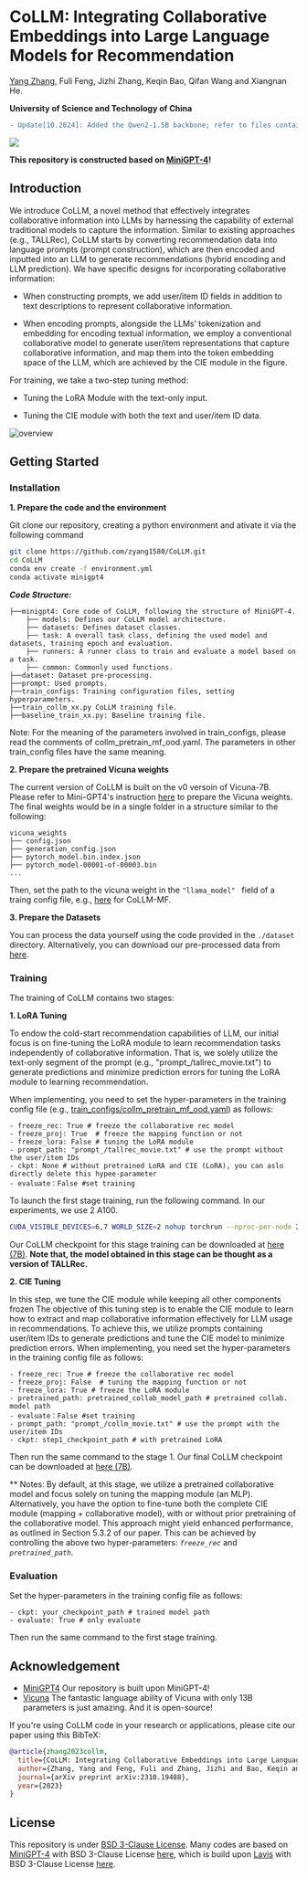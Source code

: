 # CoLLM: Integrating Collaborative Embeddings into Large Language Models for Recommendation
[Yang Zhang](http://home.ustc.edu.cn/~zy2015), Fuli Feng, Jizhi Zhang, Keqin Bao, Qifan Wang and Xiangnan He. 

**University of Science and Technology of China**


<!--**###### Update[10.2024]: Added the Qwen2-1.5B backbone; refer to files containing 'qwen' in their names and our revised paper.**

<font color=#FF000 >Update[10.2024]: Added the Qwen2-1.5B backbone; refer to files containing 'qwen' in their names and our revised paper.</font>
-->


```diff
- Update[10.2024]: Added the Qwen2-1.5B backbone; refer to files containing 'qwen' in their names and our revised paper.
```


<a href='https://arxiv.org/abs/2310.19488'><img src='https://img.shields.io/badge/Paper-Arxiv-red'></a> 

**This repository is constructed based on [MiniGPT-4](https://github.com/Vision-CAIR/MiniGPT-4)!**



<!-- ## News
We now provide a pretrained MiniGPT-4 aligned with Vicuna-7B! The demo GPU memory consumption now can be as low as 12GB. -->


<!-- ## Online Demo

Click the image to chat with MiniGPT-4 around your images
[![demo](figs/online_demo.png)](https://minigpt-4.github.io)


## Examples
  |   |   |
:-------------------------:|:-------------------------:
![find wild](figs/examples/wop_2.png) |  ![write story](figs/examples/ad_2.png)
![solve problem](figs/examples/fix_1.png)  |  ![write Poem](figs/examples/rhyme_1.png)

More examples can be found in the [project page](https://minigpt-4.github.io). -->



## Introduction
We introduce CoLLM, a novel method that effectively integrates
collaborative information into LLMs by harnessing the capability
of external traditional models to capture the information. Similar to existing approaches (e.g., TALLRec), CoLLM starts by converting recommendation data into language prompts (prompt construction), which are then encoded and inputted into an LLM to generate recommendations (hybrid encoding and LLM prediction). We have  specific designs for incorporating collaborative information:

- When constructing prompts, we add user/item ID fields in addition to text descriptions to represent collaborative information.

- When encoding prompts, alongside the LLMs’ tokenization and
embedding for encoding textual information, we employ a conventional collaborative model to generate user/item representations that capture collaborative information, and map them into the token embedding space of the LLM, which are achieved by the CIE module in the figure.

For training, we take a two-step tuning method:

- Tuning the LoRA Module with the text-only input.

- Tuning the CIE module with both the text and user/item ID data.





![overview](figs/overview.png)


## Getting Started
### Installation

**1. Prepare the code and the environment**

Git clone our repository, creating a python environment and ativate it via the following command

```bash
git clone https://github.com/zyang1580/CoLLM.git
cd CoLLM
conda env create -f environment.yml
conda activate minigpt4
```

***Code Structure:*** 
<!-- - **minigpt4**: Core code of CoLLM, following the structure of MiniGPT-4.
    - *models*: Defines our CoLLM model architecture.
    - *datasets*: Defines dataset classes.
    - *task*: A overall task class, defining the used model, training epoch, used datasets, and evaluation.
    - *runners*: A runner class to train and evaluate a model based on a task.
    - *common*: Commonly used functions.

- **dataset**: Dataset pre-processing.

- **prompt**: Used prompts.

- **train_configs**: Training configuration files, setting hyperparameters.

- **train_collm_xx.py**: Our CoLLM training file.

- **baseline_train_xx.py**: Baseline training file. -->


```
├──minigpt4: Core code of CoLLM, following the structure of MiniGPT-4.
    ├── models: Defines our CoLLM model architecture.
    ├── datasets: Defines dataset classes.
    ├── task: A overall task class, defining the used model and datasets, training epoch and evaluation.
    ├── runners: A runner class to train and evaluate a model based on a task.
    ├── common: Commonly used functions.
├──dataset: Dataset pre-processing.
├──prompt: Used prompts.
├──train_configs: Training configuration files, setting hyperparameters.
├──train_collm_xx.py CoLLM training file.
├──baseline_train_xx.py: Baseline training file.

```
Note: For the meaning of the parameters involved in train_configs, please read the comments of collm_pretrain_mf_ood.yaml. The parameters in other train_config files have the same meaning.

**2. Prepare the pretrained Vicuna weights**

The current version of CoLLM is built on the v0 versoin of Vicuna-7B.
Please refer to Mini-GPT4's instruction [here](PrepareVicuna.md) 
to prepare the Vicuna weights.
The final weights would be in a single folder in a structure similar to the following:

```
vicuna_weights
├── config.json
├── generation_config.json
├── pytorch_model.bin.index.json
├── pytorch_model-00001-of-00003.bin
...   
```

Then, set the path to the vicuna weight in the `"llama_model" ` field of a traing config file, e.g., [here](train_configs/collm_pretrain_mf_ood.yaml#L15)  for CoLLM-MF.

**3. Prepare the Datasets**

You can process the data yourself using the code provided in the ```./dataset``` directory. Alternatively, you can download our pre-processed data from [here](collm-datasets/).



### Training
The training of CoLLM contains two stages:

**1. LoRA Tuning**

To endow the cold-start recommendation capabilities of LLM, our initial focus is on fine-tuning the LoRA module to learn recommendation tasks independently of collaborative information. That is, we solely utilize the text-only segment of the prompt (e.g., "prompt_/tallrec_movie.txt") to generate predictions and minimize prediction errors for tuning the LoRA module to learning recommendation.

When implementing, you need to set the hyper-parameters in the training config file (e.g., [train_configs/collm_pretrain_mf_ood.yaml](train_configs/collm_pretrain_mf_ood.yaml)) as follows:
```
- freeze_rec: True # freeze the collaborative rec model
- freeze_proj: True  # freeze the mapping function or not
- freeze_lora: False # tuning the LoRA module
- prompt_path: "prompt_/tallrec_movie.txt" # use the prompt without the user/item IDs
- ckpt: None # without pretrained LoRA and CIE (LoRA), you can aslo directly delete this hypee-parameter 
- evaluate：False #set training
```

To launch the first stage training, run the following command. In our experiments, we use 2 A100. 
```bash
CUDA_VISIBLE_DEVICES=6,7 WORLD_SIZE=2 nohup torchrun --nproc-per-node 2 --master_port=11139 train_collm_mf_din.py  --cfg-path=train_configs/collm_pretrain_mf_ood.yaml > /log.out &
```


Our CoLLM checkpoint for this stage training can be downloaded at [here (7B)](https://rec.ustc.edu.cn/share/f7c20240-5fb1-11ef-acb4-298118b1826d). **Note that, the model obtained in this stage can be thought as a version of TALLRec.**



**2. CIE Tuning**

In this step, we tune the CIE module while keeping all other components frozen The objective of this tuning step is to enable the CIE module to learn how to extract and map collaborative information effectively for LLM usage in recommendations. To achieve this, we utilize prompts containing user/item IDs to generate predictions and tune the CIE model to minimize prediction errors. 
When implementing, you need set the hyper-parameters in the training config file as follows:

```
- freeze_rec: True # freeze the collaborative rec model
- freeze_proj: False  # tuning the mapping function or not
- freeze_lora: True # freeze the LoRA module
- pretrained_path: pretrained_collab_model_path # pretrained collab. model path 
- evaluate：False #set training
- prompt_path: "prompt_/collm_movie.txt" # use the prompt with the user/item IDs
- ckpt: step1_checkpoint_path # with pretrained LoRA
```
Then run the same command to the stage 1. Our final CoLLM checkpoint can be downloaded at [here (7B)](https://xxxxx). 

** Notes: By default, at this stage, we utilize a pretrained collaborative model and focus solely on tuning the mapping module (an MLP). Alternatively, you have the option to fine-tune both the complete CIE module (mapping + collaborative model), with or without prior pretraining of the collaborative model. This approach might yield enhanced performance, as outlined in Section 5.3.2 of our paper.  This can be achieved by controlling the above two hyper-parameters: *```freeze_rec```* and *```pretrained_path```*.


### Evaluation
Set the hyper-parameters in the training config file as follows:
```
- ckpt: your_checkpoint_path # trained model path
- evaluate: True # only evaluate
```
Then run the same command to the first stage training.




## Acknowledgement

+ [MiniGPT4](https://github.com/Vision-CAIR/MiniGPT-4) Our repository is built upon MiniGPT-4!
+ [Vicuna](https://github.com/lm-sys/FastChat) The fantastic language ability of Vicuna with only 13B parameters is just amazing. And it is open-source!


If you're using CoLLM code in your research or applications, please cite our paper using this BibTeX:
```bibtex
@article{zhang2023collm,
  title={CoLLM: Integrating Collaborative Embeddings into Large Language Models for Recommendation},
  author={Zhang, Yang and Feng, Fuli and Zhang, Jizhi and Bao, Keqin and Wang, Qifan and He, Xiangnan},
  journal={arXiv preprint arXiv:2310.19488},
  year={2023}
}
```


## License
This repository is under [BSD 3-Clause License](LICENSE.md).
Many codes are based on [MiniGPT-4]() with BSD 3-Clause License [here](LICENSE_minigpt4.md), which is build upon [Lavis](https://github.com/salesforce/LAVIS) with 
BSD 3-Clause License [here](LICENSE_Lavis.md).
